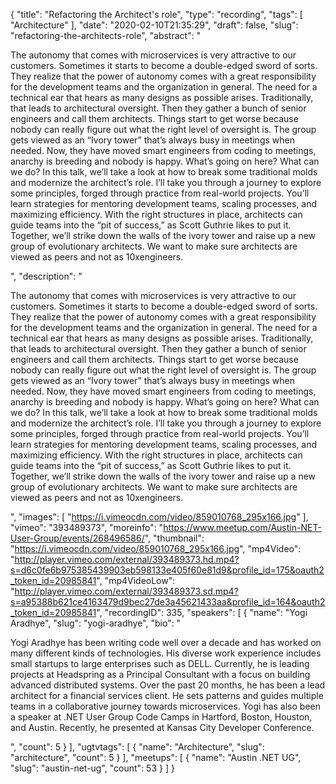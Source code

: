 {
  "title": "Refactoring the Architect's role",
  "type": "recording",
  "tags": [
    "Architecture"
  ],
  "date": "2020-02-10T21:35:29",
  "draft": false,
  "slug": "refactoring-the-architects-role",
  "abstract": "<p>The autonomy that comes with microservices is very attractive to our customers. Sometimes it starts to become a double-edged sword of sorts. They realize that the power of autonomy comes with a great responsibility for the development teams and the organization in general. The need for a technical ear that hears as many designs as possible arises. Traditionally, that leads to architectural oversight. Then they gather a bunch of senior engineers and call them architects. Things start to get worse because nobody can really figure out what the right level of oversight is. The group gets viewed as an “Ivory tower” that’s always busy in meetings when needed. Now, they have moved smart engineers from coding to meetings, anarchy is breeding and nobody is happy. What’s going on here? What can we do? In this talk, we’ll take a look at how to break some traditional molds and modernize the architect’s role. I’ll take you through a journey to explore some principles, forged through practice from real-world projects. You’ll learn strategies for mentoring development teams, scaling processes, and maximizing efficiency. With the right structures in place, architects can guide teams into the “pit of success,” as Scott Guthrie likes to put it. Together, we’ll strike down the walls of the ivory tower and raise up a new group of evolutionary architects. We want to make sure architects are viewed as peers and not as 10xengineers.</p>",
  "description": "<p>The autonomy that comes with microservices is very attractive to our customers. Sometimes it starts to become a double-edged sword of sorts. They realize that the power of autonomy comes with a great responsibility for the development teams and the organization in general. The need for a technical ear that hears as many designs as possible arises. Traditionally, that leads to architectural oversight. Then they gather a bunch of senior engineers and call them architects. Things start to get worse because nobody can really figure out what the right level of oversight is. The group gets viewed as an “Ivory tower” that’s always busy in meetings when needed. Now, they have moved smart engineers from coding to meetings, anarchy is breeding and nobody is happy. What’s going on here? What can we do? In this talk, we’ll take a look at how to break some traditional molds and modernize the architect’s role. I’ll take you through a journey to explore some principles, forged through practice from real-world projects. You’ll learn strategies for mentoring development teams, scaling processes, and maximizing efficiency. With the right structures in place, architects can guide teams into the “pit of success,” as Scott Guthrie likes to put it. Together, we’ll strike down the walls of the ivory tower and raise up a new group of evolutionary architects. We want to make sure architects are viewed as peers and not as 10xengineers.</p>",
  "images": [
    "https://i.vimeocdn.com/video/859010768_295x166.jpg"
  ],
  "vimeo": "393489373",
  "moreinfo": "https://www.meetup.com/Austin-NET-User-Group/events/268496586/",
  "thumbnail": "https://i.vimeocdn.com/video/859010768_295x166.jpg",
  "mp4Video": "http://player.vimeo.com/external/393489373.hd.mp4?s=d6c0fe6b975385439903eb598133e405f60e81d9&profile_id=175&oauth2_token_id=20985841",
  "mp4VideoLow": "http://player.vimeo.com/external/393489373.sd.mp4?s=a95388b621ce4163479d9bec27de3a45621433aa&profile_id=164&oauth2_token_id=20985841",
  "recordingID": 335,
  "speakers": [
    {
      "name": "Yogi Aradhye",
      "slug": "yogi-aradhye",
      "bio": "<p>Yogi Aradhye has been writing code well over a decade and has worked on many different kinds of technologies. His diverse work experience includes small startups to large enterprises such as DELL. Currently, he is leading projects at Headspring as a Principal Consultant with a focus on building advanced distributed systems. Over the past 20 months, he has been a lead architect for a financial services client. He sets patterns and guides multiple teams in a collaborative journey towards microservices. Yogi has also been a speaker at .NET User Group Code Camps in Hartford, Boston, Houston, and Austin. Recently, he presented at Kansas City Developer Conference.</p>",
      "count": 5
    }
  ],
  "ugtvtags": [
    {
      "name": "Architecture",
      "slug": "architecture",
      "count": 5
    }
  ],
  "meetups": [
    {
      "name": "Austin .NET UG",
      "slug": "austin-net-ug",
      "count": 53
    }
  ]
}